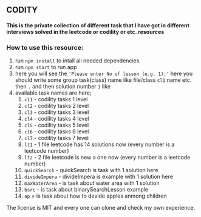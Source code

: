 ##  CODITY 
#### This is the private collection of different task that I have got in different interviews solved in the leetcode or codility or etc. resources
### How to use this resource:
1. run ``npm install`` to intall all needed dependencies
2. run ``npm start`` to run app
3. here you will see the ```'Please enter No of lesson (e.g. 1):'``` here you should write some group task(class) name like file/class ``cl1`` name etc. then ``.`` and then solution number ``1`` like 
4. available task names are here;
   1. ```cl1``` - codility tasks 1 level
   2. ```cl2``` - codility tasks 2 level
   3. ```cl3``` - codility tasks 3 level
   4. ```cl4``` - codility tasks 4 level
   5. ```cl5``` - codility tasks 5 level
   6. ```cl6``` - codility tasks 6 level
   7. ```cl7``` - codility tasks 7 level
   8. ```lt1``` - 1 file leetcode has 14 solutions now (every number is a leetcode number)
   8. ```lt2``` - 2 file leetcode is new a one now (every number is a leetcode number)
   9. ```quickSearch``` - quickSearch is task with 1 solution here
   10. ```divideImpera``` - divideImpera is example with 1 solution here
   11. ```maxWaterArea``` - is task about water area with 1 solution
   12. ```bsrc``` - is task about binarySearchLesson example
   13. ```ap``` = is task about how to devide apples anmong children


The license is MIT and every one can clone and check my own experience.
